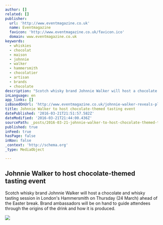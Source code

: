 ```yaml
---
author: []
related: []
publisher:
  url: 'http://www.eventmagazine.co.uk'
  name: Eventmagazine
  favicon: 'http://www.eventmagazine.co.uk/favicon.ico'
  domain: www.eventmagazine.co.uk
keywords:
  - whiskies
  - chocolat
  - maison
  - johnnie
  - walker
  - hammersmith
  - chocolatier
  - artisan
  - brands
  - chocolate
description: "Scotch whisky brand Johnnie Walker will host a chocolate and whisky tasting session in London's Hammersmith on Thursday (24 March) ahead of the Easter break. Brand ambassadors will be on hand to guide attendees through the origins of the drink and how it is produced."
inLanguage: en
app_links: []
isBasedOnUrl: 'http://www.eventmagazine.co.uk/johnnie-walker-reveals-plans-chocolate-themed-tasting-event/brands/article/1388258'
title: Johnnie Walker to host chocolate-themed tasting event
datePublished: '2016-03-21T21:51:57.582Z'
dateModified: '2016-03-21T21:44:00.436Z'
sourcePath: _posts/2016-03-21-johnnie-walker-to-host-chocolate-themed-tasting-event.md
published: true
inFeed: true
hasPage: false
inNav: false
_context: 'http://schema.org'
_type: MediaObject

---
```

<article style=""><h1>Johnnie Walker to host chocolate-themed tasting event</h1><p>Scotch whisky brand Johnnie Walker will host a chocolate and whisky tasting session in London's Hammersmith on Thursday (24 March) ahead of the Easter break. Brand ambassadors will be on hand to guide attendees through the origins of the drink and how it is produced.</p><img src="http://cached.imagescaler.hbpl.co.uk/resize/scaleWidth/620/offlinehbpl.hbpl.co.uk/news/OVE/JohnnieWalkerBlue-20160321024551735.JPG" /></article>